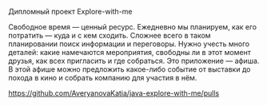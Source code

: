 Дипломный проект Explore-with-me

Свободное время — ценный ресурс.
Ежедневно мы планируем, как его потратить — куда и с кем сходить.
Сложнее всего в таком планировании поиск информации и переговоры.
Нужно учесть много деталей: какие намечаются мероприятия, свободны ли в этот момент друзья,
как всех пригласить и где собраться.
Это приложение — афиша.
В этой афише можно предложить какое-либо событие от выставки до похода в кино
и собрать компанию для участия в нём.

https://github.com/AveryanovaKatia/java-explore-with-me/pulls
